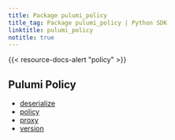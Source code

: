 ```yaml
---
title: Package pulumi_policy
title_tag: Package pulumi_policy | Python SDK
linktitle: pulumi_policy
notitle: true
---
```


{{< resource-docs-alert "policy" >}}

<section id="pulumi-policy">
<h1>Pulumi Policy<a class="headerlink" href="#pulumi-policy" title="Permalink to this headline"></a></h1>
<div class="toctree-wrapper compound">
<ul>
<li class="toctree-l1"><a class="reference internal" href="deserialize/">deserialize</a></li>
<li class="toctree-l1"><a class="reference internal" href="policy/">policy</a></li>
<li class="toctree-l1"><a class="reference internal" href="proxy/">proxy</a></li>
<li class="toctree-l1"><a class="reference internal" href="version/">version</a></li>
</ul>
</div>
</section>
